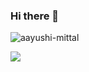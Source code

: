 ### Hi there 👋
<p align="left"> <img src="https://komarev.com/ghpvc/?username=aayushi-mittal" alt="aayushi-mittal" /> </p>
<!-- <img src="https://imgur.com/WAiBR0D.gif"> -->
<img src="https://imgur.com/ePLe9mA.gif">

<!--
**Aayushi-Mittal/Aayushi-Mittal** is a ✨ _special_ ✨ repository because its `README.md` (this file) appears on your GitHub profile.

Here are some ideas to get you started:

- 🔭 I’m currently working on ...
- 🌱 I’m currently learning ...
- 👯 I’m looking to collaborate on ...
- 🤔 I’m looking for help with ...
- 💬 Ask me about ...
- 📫 How to reach me: ...
- 😄 Pronouns: ...
- ⚡ Fun fact: ...
-->
